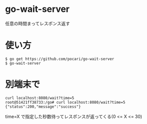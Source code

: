 # go-wait-server

任意の時間まってレスポンス返す

# 使い方

```
$ go get https://github.com/pocari/go-wait-server
$ go-wait-server
```

# 別端末で

```
curl localhost:8080/wait?time=5
root@51421ff38733:/go# curl localhost:8080/wait?time=5
{"status":200,"message":"success"}
```

time=X で指定した秒数待ってレスポンスが返ってくる(0 <= X <= 30)
